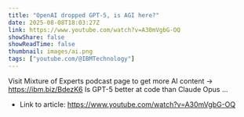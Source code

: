 ```yaml
---
title: "OpenAI dropped GPT-5, is AGI here?"
date: 2025-08-08T18:03:27Z
link: https://www.youtube.com/watch?v=A30mVgbG-OQ
showShare: false
showReadTime: false
thumbnail: images/ai.png
tags: ["youtube.com/@IBMTechnology"]
---
```

Visit Mixture of Experts podcast page to get more AI content → https://ibm.biz/BdezK6 Is GPT-5 better at code than Claude Opus ...

- Link to article: https://www.youtube.com/watch?v=A30mVgbG-OQ